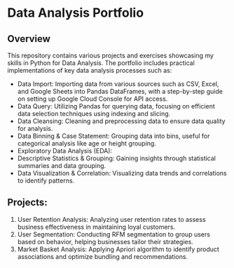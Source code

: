 # Data Analysis Portfolio

## Overview
This repository contains various projects and exercises showcasing my skills in Python for Data Analysis. The portfolio includes practical implementations of key data analysis processes such as:
- Data Import: Importing data from various sources such as CSV, Excel, and Google Sheets into Pandas DataFrames, with a step-by-step guide on setting up Google Cloud Console for API access.
- Data Query: Utilizing Pandas for querying data, focusing on efficient data selection techniques using indexing and slicing.
- Data Cleansing: Cleaning and preprocessing data to ensure data quality for analysis.
- Data Binning & Case Statement: Grouping data into bins, useful for categorical analysis like age or height grouping.
- Exploratory Data Analysis (EDA):
- Descriptive Statistics & Grouping: Gaining insights through statistical summaries and data grouping.
- Data Visualization & Correlation: Visualizing data trends and correlations to identify patterns.

## Projects:
1. User Retention Analysis: Analyzing user retention rates to assess business effectiveness in maintaining loyal customers.
2. User Segmentation: Conducting RFM segmentation to group users based on behavior, helping businesses tailor their strategies.
3. Market Basket Analysis: Applying Apriori algorithm to identify product associations and optimize bundling and recommendations.
